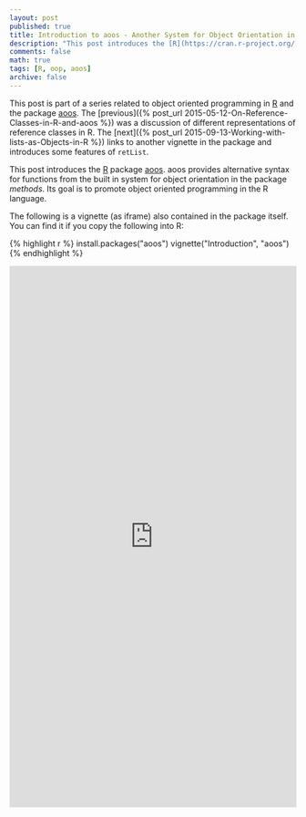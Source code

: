 ```yaml
---
layout: post
published: true
title: Introduction to aoos - Another System for Object Orientation in R
description: "This post introduces the [R](https://cran.r-project.org/) package [aoos](https://cran.r-project.org/package=aoos). aoos provides alternative syntax for functions from the built in system for object orientation in the package *methods*. Its goal is to promote object oriented programming in the R language."
comments: false
math: true
tags: [R, oop, aoos]
archive: false
---
```


This post is part of a series related to object oriented programming
in [R](https://cran.r-project.org/) and the package
[aoos](https://cran.r-project.org/package=aoos). The [previous]({% post_url 2015-05-12-On-Reference-Classes-in-R-and-aoos %}) was a discussion of different representations of reference classes in R. The [next]({% post_url 2015-09-13-Working-with-lists-as-Objects-in-R %}) links to another vignette in the package and introduces some features of `retList`.

This post introduces the [R](https://cran.r-project.org/) package [aoos](https://cran.r-project.org/package=aoos). aoos provides alternative syntax for functions from the built in system for object orientation in the package *methods*. Its goal is to promote object oriented programming in the R language.

The following is a vignette (as iframe) also contained in the package itself. You can find it if you copy the following into R:


{% highlight r %}
install.packages("aoos")
vignette("Introduction", "aoos")
{% endhighlight %}

<iframe width='100%' height='950' src="https://wahani.github.io/aoos/vignettes/Introduction.html" frameborder="0" allowfullscreen></iframe>
